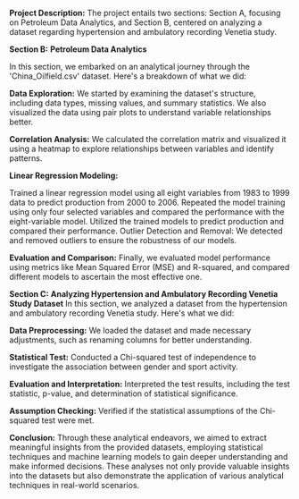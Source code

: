 **Project Description:**
The project entails two sections: Section A, focusing on Petroleum Data Analytics, and Section B, centered on analyzing a dataset regarding hypertension and ambulatory recording Venetia study.

**Section B:** 
**Petroleum Data Analytics**

In this section, we embarked on an analytical journey through the 'China_Oilfield.csv' dataset. Here's a breakdown of what we did:

**Data Exploration:** We started by examining the dataset's structure, including data types, missing values, and summary statistics. We also visualized the data using pair plots to understand variable relationships better.

**Correlation Analysis:** We calculated the correlation matrix and visualized it using a heatmap to explore relationships between variables and identify patterns.

**Linear Regression Modeling:**

Trained a linear regression model using all eight variables from 1983 to 1999 data to predict production from 2000 to 2006.
Repeated the model training using only four selected variables and compared the performance with the eight-variable model.
Utilized the trained models to predict production and compared their performance.
Outlier Detection and Removal: We detected and removed outliers to ensure the robustness of our models.

**Evaluation and Comparison:** Finally, we evaluated model performance using metrics like Mean Squared Error (MSE) and R-squared, and compared different models to ascertain the most effective one.

**Section C:**
**Analyzing Hypertension and Ambulatory Recording Venetia Study Dataset**
In this section, we analyzed a dataset from the hypertension and ambulatory recording Venetia study. Here's what we did:

**Data Preprocessing:**
We loaded the dataset and made necessary adjustments, such as renaming columns for better understanding.

**Statistical Test:**
Conducted a Chi-squared test of independence to investigate the association between gender and sport activity.

**Evaluation and Interpretation:**
Interpreted the test results, including the test statistic, p-value, and determination of statistical significance.

**Assumption Checking:**
Verified if the statistical assumptions of the Chi-squared test were met.

**Conclusion:**
Through these analytical endeavors, we aimed to extract meaningful insights from the provided datasets, employing statistical techniques and machine learning models to gain deeper understanding and make informed decisions. These analyses not only provide valuable insights into the datasets but also demonstrate the application of various analytical techniques in real-world scenarios.
